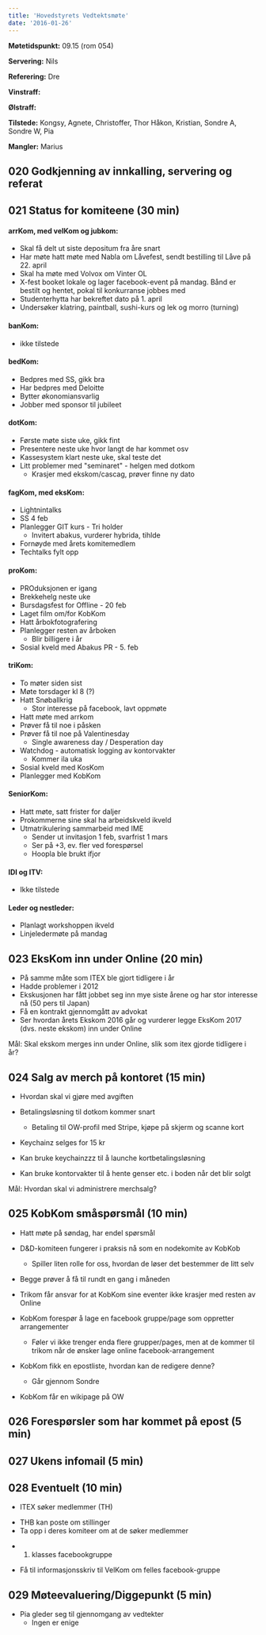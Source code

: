 ```yaml
---
title: 'Hovedstyrets Vedtektsmøte'
date: '2016-01-26'
---
```


**Møtetidspunkt:** 09.15 (rom 054)

**Servering:** Nils

**Referering:** Dre

**Vinstraff:** 

**Ølstraff:** 

**Tilstede:** Kongsy, Agnete, Christoffer, Thor Håkon, Kristian, Sondre A, Sondre W, Pia

**Mangler:** Marius

## 020 Godkjenning av innkalling, servering og referat 

## 021 Status for komiteene (30 min)

#### arrKom, med velKom og jubkom:  
- Skal få delt ut siste depositum fra åre snart
- Har møte hatt møte med Nabla om Låvefest, sendt bestilling til Låve på 22. april
- Skal ha møte med Volvox om Vinter OL
- X-fest booket lokale og lager facebook-event på mandag. Bånd er bestilt og hentet, pokal til konkurranse jobbes med
- Studenterhytta har bekreftet dato på 1. april
- Undersøker klatring, paintball, sushi-kurs og lek og morro (turning)

#### banKom:  
- ikke tilstede  


#### bedKom: 
- Bedpres med SS, gikk bra
- Har bedpres med Deloitte
- Bytter økonomiansvarlig
- Jobber med sponsor til jubileet


#### dotKom:
- Første møte siste uke, gikk fint
- Presentere neste uke hvor langt de har kommet osv
- Kassesystem klart neste uke, skal teste det
- Litt problemer med "seminaret" - helgen med dotkom
    - Krasjer med ekskom/cascag, prøver finne ny dato


#### fagKom, med eksKom:
- Lightnintalks
- SS 4 feb
- Planlegger GIT kurs - Tri holder
	- Invitert abakus, vurderer hybrida, tihlde
- Fornøyde med årets komitemedlem
- Techtalks fylt opp


#### proKom:  
- PROduksjonen er igang
- Brekkehelg neste uke
- Bursdagsfest for Offline - 20 feb
- Laget film om/for KobKom
- Hatt årbokfotografering
- Planlegger resten av årboken
    - Blir billigere i år
- Sosial kveld med Abakus PR - 5. feb

#### triKom:
- To møter siden sist
- Møte torsdager kl 8 (?)
- Hatt Snøballkrig
    - Stor interesse på facebook, lavt oppmøte
- Hatt møte med arrkom
- Prøver få til noe i påsken
- Prøver få til noe på Valentinesday
    -  Single awareness day / Desperation day
- Watchdog - automatisk logging av kontorvakter
    - Kommer ila uka
- Sosial kveld med KosKom
- Planlegger med KobKom


#### SeniorKom: 
- Hatt møte, satt frister for daljer
- Prokommerne sine skal ha arbeidskveld ikveld
- Utmatrikulering sammarbeid med IME
    - Sender ut invitasjon 1 feb, svarfrist 1 mars
    - Ser på +3, ev. fler ved forespørsel
    - Hoopla ble brukt ifjor

#### IDI og ITV:
- Ikke tilstede

#### Leder og nestleder:  
- Planlagt workshoppen ikveld
- Linjeledermøte på mandag

## 023 EksKom inn under Online (20 min)
- På samme måte som ITEX ble gjort tidligere i år
- Hadde problemer i 2012
- Ekskusjonen har fått jobbet seg inn mye siste årene og har stor interesse nå (50 pers til Japan)
- Få en kontrakt gjennomgått av advokat
- Ser hvordan årets Ekskom 2016 går og vurderer legge EksKom 2017 (dvs. neste ekskom) inn under Online

Mål: Skal ekskom merges inn under Online, slik som itex gjorde tidligere i år?

## 024 Salg av merch på kontoret (15 min)
- Hvordan skal vi gjøre med avgiften
- Betalingsløsning til dotkom kommer snart
    - Betaling til OW-profil med Stripe, kjøpe på skjerm og scanne kort

- Keychainz selges for 15 kr

- Kan bruke keychainzzz til å launche kortbetalingsløsning

- Kan bruke kontorvakter til å hente genser etc. i boden når det blir solgt

Mål: Hvordan skal vi administrere merchsalg?

## 025 KobKom småspørsmål (10 min)
- Hatt møte på søndag, har endel spørsmål
- D&D-komiteen fungerer i praksis nå som en nodekomite av KobKob
    - Spiller liten rolle for oss, hvordan de løser det bestemmer de litt selv
- Begge prøver å få til rundt en gang i måneden
- Trikom får ansvar for at KobKom sine eventer ikke krasjer med resten av Online

- KobKom forespør å lage en facebook gruppe/page som oppretter arrangementer
    - Føler vi ikke trenger enda flere grupper/pages, men at de kommer til trikom når de ønsker lage online facebook-arrangement

- KobKom fikk en epostliste, hvordan kan de redigere denne?
    - Går gjennom Sondre

- KobKom får en wikipage på OW


## 026 Forespørsler som har kommet på epost (5 min)  

## 027 Ukens infomail (5 min)

## 028 Eventuelt (10 min)

* ITEX søker medlemmer (TH)
- THB kan poste om stillinger
- Ta opp i deres komiteer om at de søker medlemmer

* 1. klasses facebookgruppe
- Få til informasjonsskriv til VelKom om felles facebook-gruppe


## 029 Møteevaluering/Diggepunkt (5 min)
- Pia gleder seg til gjennomgang av vedtekter
    - Ingen er enige
